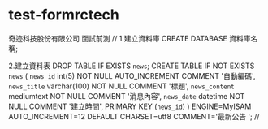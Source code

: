 # test-formrctech
奇迹科技股份有限公司 面試前測
//
1.建立資料庫
CREATE DATABASE 資料庫名稱;

2.建立資料表
DROP TABLE IF EXISTS `news`;
CREATE TABLE IF NOT EXISTS `news` (
  `news_id` int(5) NOT NULL AUTO_INCREMENT COMMENT '自動編碼',
  `news_title` varchar(100) NOT NULL COMMENT '標題',
  `news_content` mediumtext NOT NULL COMMENT '消息內容',
  `news_date` datetime NOT NULL COMMENT '建立時間',
  PRIMARY KEY (`news_id`)
) ENGINE=MyISAM AUTO_INCREMENT=12 DEFAULT CHARSET=utf8 COMMENT='最新公告 ';
//

